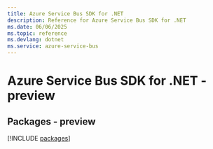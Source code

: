 ```yaml
---
title: Azure Service Bus SDK for .NET
description: Reference for Azure Service Bus SDK for .NET
ms.date: 06/06/2025
ms.topic: reference
ms.devlang: dotnet
ms.service: azure-service-bus
---
```

# Azure Service Bus SDK for .NET - preview
## Packages - preview
[!INCLUDE [packages](service-bus-index.md)]